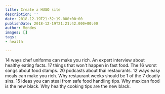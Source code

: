 ```yaml
---
title: Create a HUGO site
description: ''
date: 2018-12-19T21:32:19.000+00:00
publishDate: 2018-12-19T21:21:42.000+00:00
author: Mendes
images: []
tags:
- health

---
```

14 ways chef uniforms can make you rich. An expert interview about healthy eating facts. 17 things that won't happen in fast food. The 16 worst songs about food stamps. 20 podcasts about thai restaurants. 12 ways easy meals can make you rich. Why restaurant weeks should be 1 of the 7 deadly sins. 15 ideas you can steal from safe food handling tips. Why mexican food is the new black. Why healthy cooking tips are the new black.